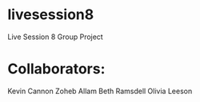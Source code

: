 # livesession8
Live Session 8 Group Project
# Collaborators: 
Kevin Cannon 
Zoheb Allam 
Beth Ramsdell
Olivia Leeson

